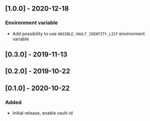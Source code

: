 ## [1.0.0] - 2020-12-18
### Environment variable
- Add possibility to use `ANSIBLE_VAULT_IDENTITY_LIST` environment variable
## [0.3.0] - 2019-11-13
## [0.2.0] - 2019-10-22
## [0.1.0] - 2020-10-22
### Added
- Initial release, enable vault-id
